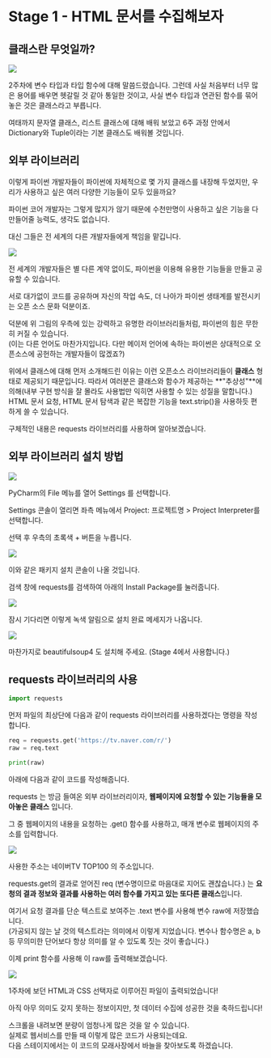 # Stage 1 - HTML 문서를 수집해보자

## 클래스란 무엇일까?

![](../.gitbook/assets/image%20%2825%29.png)

2주차에 변수 타입과 타입 함수에 대해 말씀드렸습니다. 그런데 사실 처음부터 너무 많은 용어를 배우면 헷갈릴 것 같아 통일한 것이고, 사실 변수 타입과 연관된 함수를 묶어놓은 것은 클래스라고 부릅니다.

여태까지 문자열 클래스, 리스트 클래스에 대해 배워 보았고 6주 과정 안에서 Dictionary와 Tuple이라는 기본 클래스도 배워볼 것입니다.

## 외부 라이브러리

이렇게 파이썬 개발자들이 파이썬에 자체적으로 몇 가지 클래스를 내장해 두었지만, 우리가 사용하고 싶은 여러 다양한 기능들이 모두 있을까요?

파이썬 코어 개발자는 그렇게 많지가 않기 때문에 수천만명이 사용하고 싶은 기능을 다 만들어줄 능력도, 생각도 없습니다.

대신 그들은 전 세계의 다른 개발자들에게 책임을 맡깁니다.

![](../.gitbook/assets/image%20%28460%29.png)

전 세계의 개발자들은 별 다른 계약 없이도, 파이썬을 이용해 유용한 기능들을 만들고 공유할 수 있습니다.

서로 대가없이 코드를 공유하며 자신의 작업 속도, 더 나아가 파이썬 생태계를 발전시키는 오픈 소스 문화 덕분이죠.

덕분에 위 그림의 우측에 있는 강력하고 유명한 라이브러리들처럼, 파이썬의 힘은 무한히 커질 수 있습니다.  
\(이는 다른 언어도 마찬가지입니다. 다만 메이저 언어에 속하는 파이썬은 상대적으로 오픈소스에 공헌하는 개발자들이 많겠죠?\)

위에서 클래스에 대해 먼저 소개해드린 이유는 이런 오픈소스 라이브러리들이 **클래스** 형태로 제공되기 때문입니다. 따라서 여러분은 클래스와 함수가 제공하는 **"추상성"**에 의해\(내부 구현 방식을 잘 몰라도 사용법만 익히면 사용할 수 있는 성질을 말합니다.\) HTML 문서 요청, HTML 문서 탐색과 같은 복잡한 기능을 text.strip\(\)을 사용하듯 편하게 쓸 수 있습니다.

구체적인 내용은 requests 라이브러리를 사용하며 알아보겠습니다.

## 외부 라이브러리 설치 방법

![](../.gitbook/assets/image%20%2875%29.png)

PyCharm의 File 메뉴를 열어 Settings 를 선택합니다.

Settings 콘솔이 열리면 좌측 메뉴에서 Project: 프로젝트명 &gt; Project Interpreter를 선택합니다.

선택 후 우측의 초록색 + 버튼을 누릅니다.

![](../.gitbook/assets/image%20%28308%29.png)

이와 같은 패키지 설치 콘솔이 나올 것입니다.

검색 창에 requests를 검색하여 아래의 Install Package를 눌러줍니다.

![](../.gitbook/assets/image%20%28261%29.png)

잠시 기다리면 이렇게 녹색 알림으로 설치 완료 메세지가 나옵니다.

![](../.gitbook/assets/image%20%28238%29.png)

마찬가지로 beautifulsoup4 도 설치해 주세요. \(Stage 4에서 사용합니다.\)

## requests 라이브러리의 사용

```python
import requests
```

먼저 파일의 최상단에 다음과 같이 requests 라이브러리를 사용하겠다는 명령을 작성합니다.

```python
req = requests.get('https://tv.naver.com/r/')
raw = req.text

print(raw)
```

아래에 다음과 같이 코드를 작성해줍니다.

requests 는 방금 들여온 외부 라이브러리이자, **웹페이지에 요청할 수 있는 기능들을 모아놓은 클래스** 입니다.

그 중 웹페이지의 내용을 요청하는 .get\(\) 함수를 사용하고, 매개 변수로 웹페이지의 주소를 입력합니다.

![](../.gitbook/assets/image%20%28139%29.png)

사용한 주소는 네이버TV TOP100 의 주소입니다.

requests.get의 결과로 얻어진 req \(변수명이므로 마음대로 지어도 괜찮습니다.\) 는 **요청의 결과 정보와 결과를 사용하는 여러 함수를 가지고 있는 또다른 클래스**입니다.

여기서 요청 결과를 단순 텍스트로 보여주는 .text 변수를 사용해 변수 raw에 저장했습니다.  
\(가공되지 않는 날 것의 텍스트라는 의미에서 이렇게 지었습니다. 변수나 함수명은 a, b 등 무의미한 단어보다 항상 의미를 알 수 있도록 짓는 것이 좋습니다.\)

이제 print 함수를 사용해 이 raw를 출력해보겠습니다.

![](../.gitbook/assets/image%20%28136%29.png)

1주차에 보던 HTML과 CSS 선택자로 이루어진 파일이 출력되었습니다!

아직 아무 의미도 갖지 못하는 정보이지만, 첫 데이터 수집에 성공한 것을 축하드립니다!

스크롤을 내려보면 분량이 엄청나게 많은 것을 알 수 있습니다.  
실제로 웹서비스를 만들 때 이렇게 많은 코드가 사용되는데요.  
다음 스테이지에서는 이 코드의 모래사장에서 바늘을 찾아보도록 하겠습니다.

